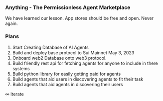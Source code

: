### Anything - The Permissionless Agent Marketplace

We have learned our lesson.
App stores should be free and open.
Never again.

### Plans

1. Start Creating Database of AI Agents
2. Build and deploy base protocol to Sui Mainnet May 3, 2023
3. Onboard web2 Database onto web3 protocol.
4. Build friendly rest api for fetching agents for anyone to include in there systems
5. Build python library for easily getting paid for agents
6. Build agents that aid users in discovering agents to fit their task
7. Build agents that aid agents in discovering their users

∞ Iterate
